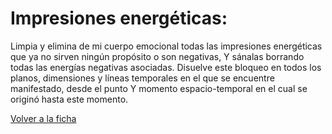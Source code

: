 # Impresiones energéticas: 

Limpia y elimina de mi cuerpo emocional todas las impresiones energéticas que ya no sirven ningún propósito o son negativas, Y sánalas borrando todas las energías negativas asociadas. Disuelve este bloqueo en todos los planos, dimensiones y líneas temporales en el que se encuentre manifestado, desde el punto Y momento espacio-temporal en el cual se originó hasta este momento.

[Volver a la ficha](../ficha.md)
